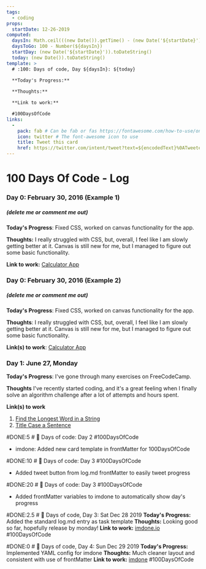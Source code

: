 ```yaml
---
tags:
  - coding
props:
  startDate: 12-26-2019
computed:
  daysIn: Math.ceil(((new Date()).getTime() - (new Date('${startDate}')).getTime()) / (1000 * 3600 * 24))
  daysToGo: 100 - Number(${daysIn})
  startDay: (new Date('${startDate}')).toDateString()
  today: (new Date()).toDateString()
template: >
  # :100: Days of code, Day ${daysIn}: ${today}
  
  **Today's Progress:**

  **Thoughts:**

  **Link to work:**

  #100DaysOfCode
links:
  - 
    pack: fab # Can be fab or fas https://fontawesome.com/how-to-use/on-the-web/referencing-icons/basic-use
    icon: twitter # The font-awesome icon to use 
    title: Tweet this card
    href: https://twitter.com/intent/tweet?text=${encodedText}%0ATweeted%20with%20@imdoneio
---
```


# 100 Days Of Code - Log
<!-- 
#NOTE:0 # :100: Days of code: Day ${daysIn}
**Days to go: ${daysToGo}**
**Started on: ${startDay}**
- [Edit My 100 Days of Code log](log.md:0:1)
- [#100DaysOfCode on Twitter](https://twitter.com/search?q=%23100DaysOfCode)
-->

### Day 0: February 30, 2016 (Example 1)
##### (delete me or comment me out)

**Today's Progress**: Fixed CSS, worked on canvas functionality for the app.

**Thoughts:** I really struggled with CSS, but, overall, I feel like I am slowly getting better at it. Canvas is still new for me, but I managed to figure out some basic functionality.

**Link to work:** [Calculator App](http://www.example.com)

### Day 0: February 30, 2016 (Example 2)
##### (delete me or comment me out)

**Today's Progress**: Fixed CSS, worked on canvas functionality for the app.

**Thoughts**: I really struggled with CSS, but, overall, I feel like I am slowly getting better at it. Canvas is still new for me, but I managed to figure out some basic functionality.

**Link(s) to work**: [Calculator App](http://www.example.com)


### Day 1: June 27, Monday

**Today's Progress**: I've gone through many exercises on FreeCodeCamp.

**Thoughts** I've recently started coding, and it's a great feeling when I finally solve an algorithm challenge after a lot of attempts and hours spent.

**Link(s) to work**
1. [Find the Longest Word in a String](https://www.freecodecamp.com/challenges/find-the-longest-word-in-a-string)
2. [Title Case a Sentence](https://www.freecodecamp.com/challenges/title-case-a-sentence)

#DONE:5 # :100: Days of code: Day 2
#100DaysOfCode
- imdone: Added new card template in frontMatter for 100DaysOfCode

#DONE:10 # :100: Days of code: Day 3
#100DaysOfCode
- Added tweet button from log.md frontMatter to easily tweet progress


#DONE:20 # :100: Days of code: Day 3
#100DaysOfCode
- Added frontMatter variables to imdone to automatically show day's progress

#DONE:2.5 # :100: Days of code, Day 3: Sat Dec 28 2019
**Today's Progress:** Added the standard log.md entry as task template
**Thoughts:** Looking good so far, hopefully release by monday!
**Link to work:** [imdone.io](http://imdone.io)
#100DaysOfCode


#DONE:0 # :100: Days of code, Day 4: Sun Dec 29 2019
**Today's Progress:** Implemented YAML config for imdone
**Thoughts:** Much cleaner layout and consistent with use of frontMatter
**Link to work:** [imdone](https://imdone.io)
#100DaysOfCode


